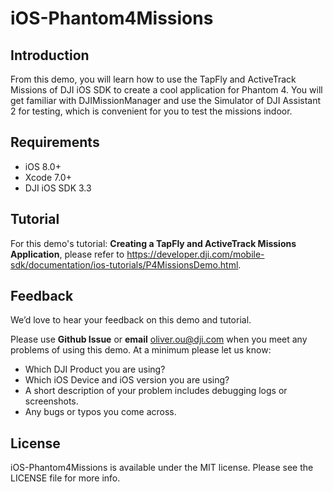 # iOS-Phantom4Missions

## Introduction

From this demo, you will learn how to use the TapFly and ActiveTrack Missions of DJI iOS SDK to create a cool application for Phantom 4. You will get familiar with DJIMissionManager and use the Simulator of DJI Assistant 2 for testing, which is convenient for you to test the missions indoor. 

## Requirements

 - iOS 8.0+
 - Xcode 7.0+
 - DJI iOS SDK 3.3

## Tutorial

For this demo's tutorial: **Creating a TapFly and ActiveTrack Missions Application**, please refer to <https://developer.dji.com/mobile-sdk/documentation/ios-tutorials/P4MissionsDemo.html>.

## Feedback

We’d love to hear your feedback on this demo and tutorial.

Please use **Github Issue** or **email** [oliver.ou@dji.com](oliver.ou@dji.com) when you meet any problems of using this demo. At a minimum please let us know:

* Which DJI Product you are using?
* Which iOS Device and iOS version you are using?
* A short description of your problem includes debugging logs or screenshots.
* Any bugs or typos you come across.

## License

iOS-Phantom4Missions is available under the MIT license. Please see the LICENSE file for more info.

